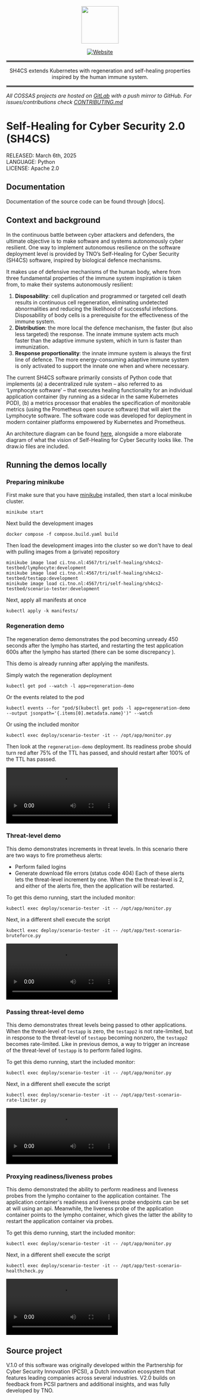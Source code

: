 <div align="center">
<a href="https://gitlab.com/cossas/sh4cs/-/tree/master"><img src="img/SH4CS-logo.jpeg" height="100px" />

![Website](https://img.shields.io/badge/website-cossas--project.org-orange)
</div></a>

<hr style="border:2px solid gray"> </hr>
<div align="center">
SH4CS extends Kubernetes with regeneration and self-healing properties inspired by the human immune system.</div>
<hr style="border:2px solid gray"> </hr>

_All COSSAS projects are hosted on [GitLab](https://gitlab.com/cossas/sh4cs/) with a push mirror to GitHub. For issues/contributions check [CONTRIBUTING.md](https://gitlab.com/cossas/home/-/blob/main/CONTRIBUTING.md)_ 


# Self-Healing for Cyber Security 2.0 (SH4CS)


RELEASED: March 6th, 2025\
LANGUAGE: Python\
LICENSE: Apache 2.0


## Documentation
Documentation of the source code can be found through [docs].

## Context and background
In the continuous battle between cyber attackers and defenders, the ultimate objective is to make software and systems autonomously cyber resilient. One way to implement autonomous resilience on the software deployment level is provided by TNO’s Self-Healing for Cyber Security (SH4CS) software, inspired by biological defence mechanisms.

It makes use of defensive mechanisms of the human body, where from three fundamental properties of the immune system inspiration is taken from, to make their systems autonomously resilient:

1.	**Disposability**: cell duplication and programmed or targeted cell death results in continuous cell regeneration, eliminating undetected abnormalities and reducing the likelihood of successful infections. Disposability of body cells is a prerequisite for the effectiveness of the immune system.
2.	**Distribution**: the more local the defence mechanism, the faster (but also less targeted) the response. The innate immune system acts much faster than the adaptive immune system, which in turn is faster than immunization.
3.	**Response proportionality**: the innate immune system is always the first line of defence. The more energy-consuming adaptive immune system is only activated to support the innate one when and where necessary.

The current SH4CS software primarily consists of Python code that implements (a) a decentralized rule system – also referred to as ‘Lymphocyte software’ – that executes healing functionality for an individual application container (by running as a sidecar in the same Kubernetes POD), (b) a metrics processor that enables the specification of monitorable metrics (using the Prometheus open source software) that will alert the Lymphocyte software. The software code was developed for deployment in modern container platforms empowered by Kubernetes and Prometheus.

An architecture diagram can be found [here](img/architecture_overview_SH4CS_realized.png), alongside a more elaborate diagram of what the vision of Self-Healing for Cyber Security looks like. The draw.io files are included.


## Running the demos locally

### Preparing minikube
First make sure that you have [minikube](https://minikube.sigs.k8s.io/docs/start/) installed, then start a local minikube cluster.
```shell
minikube start
```

Next build the development images
```shell
docker compose -f compose.build.yaml build
```

Then load the development images into the cluster so we don't have to deal with pulling images from a (private) repository
```shell
minikube image load ci.tno.nl:4567/tri/self-healing/sh4cs2-testbed/lymphocyte:development
minikube image load ci.tno.nl:4567/tri/self-healing/sh4cs2-testbed/testapp:development
minikube image load ci.tno.nl:4567/tri/self-healing/sh4cs2-testbed/scenario-tester:development
```

Next, apply all manifests at once
```shell
kubectl apply -k manifests/
```


### Regeneration demo

The regeneration demo demonstrates the pod becoming unready 450 seconds after the lympho has started, and restarting the test application 600s after the lympho has started (there can be some discrepancy ).

This demo is already running after applying the manifests.

Simply watch the regeneration deployment
```shell
kubectl get pod --watch -l app=regeneration-demo
```
Or the events related to the pod
```shell
kubectl events --for "pod/$(kubectl get pods -l app=regeneration-demo --output jsonpath='{.items[0].metadata.name}')" --watch
```

Or using the included monitor
```shell
kubectl exec deploy/scenario-tester -it -- /opt/app/monitor.py
```

Then look at the `regeneration-demo` deployment.
Its readiness probe should turn red after 75% of the TTL has passed, and should restart after 100% of the TTL has passed.

![](examples/regeneration-demo.mp4)


### Threat-level demo

This demo demonstrates increments in threat levels.
In this scenario there are two ways to fire prometheus alerts:
- Perform failed logins
- Generate download file errors (status code 404)
Each of these alerts lets the threat-level increment by one.
When the the threat-level is 2, and either of the alerts fire, then the application will be restarted.

To get this demo running, start the included monitor:
```shell
kubectl exec deploy/scenario-tester -it -- /opt/app/monitor.py
```

Next, in a different shell execute the script
```shell
kubectl exec deploy/scenario-tester -it -- /opt/app/test-scenario-bruteforce.py
```

![](examples/bruteforce-demo.mp4)

### Passing threat-level demo

This demo demonstrates threat levels being passed to other applications.
When the threat-level of `testapp` is zero, the `testapp2` is not rate-limited, but in response to the threat-level of `testapp` becoming nonzero, the `testapp2` becomes rate-limited.
Like in previous demos, a way to trigger an increase of the threat-level of `testapp` is to perform failed logins.

To get this demo running, start the included monitor:
```shell
kubectl exec deploy/scenario-tester -it -- /opt/app/monitor.py
```

Next, in a different shell execute the script
```shell
kubectl exec deploy/scenario-tester -it -- /opt/app/test-scenario-rate-limiter.py
```

![](examples/rate-limiter-demo.mp4)


### Proxying readiness/liveness probes

This demo demonstrated the ability to perform readiness and liveness probes from the lympho container to the application container.
The application container's readiness and liveness probe endpoints can be set at will using an api.
Meanwhile, the liveness probe of the application container points to the lympho container, which gives the latter the ability to restart the application container via probes.

To get this demo running, start the included monitor:
```shell
kubectl exec deploy/scenario-tester -it -- /opt/app/monitor.py
```

Next, in a different shell execute the script
```shell
kubectl exec deploy/scenario-tester -it -- /opt/app/test-scenario-healthcheck.py
```

![](examples/healthcheck-demo.mp4)

## Source project
V.1.0 of this software was originally developed within the Partnership for Cyber Security Innovation (PCSI), a Dutch innovation ecosystem that features leading companies across several industries. V2.0 builds on feedback from PCSI partners and additional insights, and was fully developed by TNO.
